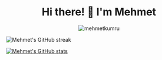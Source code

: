 <div id="header" align="center">
    <h1>Hi there! 👋 I'm Mehmet</h1>
</div>
<div id="badges" align="center">
    <img src="https://komarev.com/ghpvc/?username=mehmetkumruu&label=Profile%20views&color=0e75b6&style=flat" alt="mehmetkumru" />
</div>

![Mehmet's GitHub streak](https://github-readme-streak-stats.herokuapp.com/?user=mehmetkumruu&&theme=tokyonight)

[![Mehmet's GitHub stats](https://github-readme-stats.vercel.app/api?username=mehmetkumruu&show_icons=true&count_private=true&theme=tokyonight)](https://github.com/anuraghazra/github-readme-stats)
